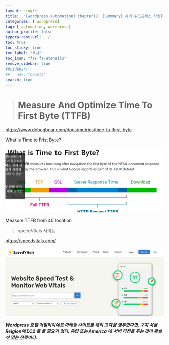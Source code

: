 ```yaml
---
layout: single
title:  "[wordpress automation] chapter18. [Summary] 해외 워드프레스 자동화 "
categories: [ wordpress]
tag: [ automation, wordpress]
author_profile: false
typora-root-url: ../
toc: true
toc_sticky: true
toc_label: "목차"
toc_icon: "fas fa-utensils" 
remove_sidebar: true
##sidebar:
##   nav: "counts"
search: true	
---
```


> # Measure And Optimize Time To First Byte (TTFB)

<https://www.debugbear.com/docs/metrics/time-to-first-byte>

What is Time to Frist Byte?

![image-20250116131035704](/../images/2025-01-16-chater18-summary/image-20250116131035704.png)





Measure TTFB from 40 location

> speedVitals 사이트

<https://speedvitals.com/>

![image-20250116131222875](/../images/2025-01-16-chater18-summary/image-20250116131222875.png)

___Wordpress 호텔 어필리이에트 마케팅 사이트를 해외 고객을 염두한다면, 구지 서울 Reigion에 EC2 를 둘 필요가 없다. 유럽 또는 America 에 서버 리전을 두는 것이 확실히 맞는 전략이다.___





